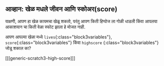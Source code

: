 ## आव्हान: खेळ मधले जीवन आणि स्कोअर(score)

याक्षणी, आपण हा खेळ कायमचा खेळू शकतो, परंतु आपण किती हिप्पोज ला गोळी धाडली किंवा आपलया आकाशयान चा किती वेळा स्फोट झाला हे मोजत नाही.

आपण आपल्या खेळा मध्ये `lives`{:class="block3variables"}, `score`{:class="block3variables"} किंवा `highscore` {:class="block3variables"} जोडू शकाल का?

[[[generic-scratch3-high-score]]]